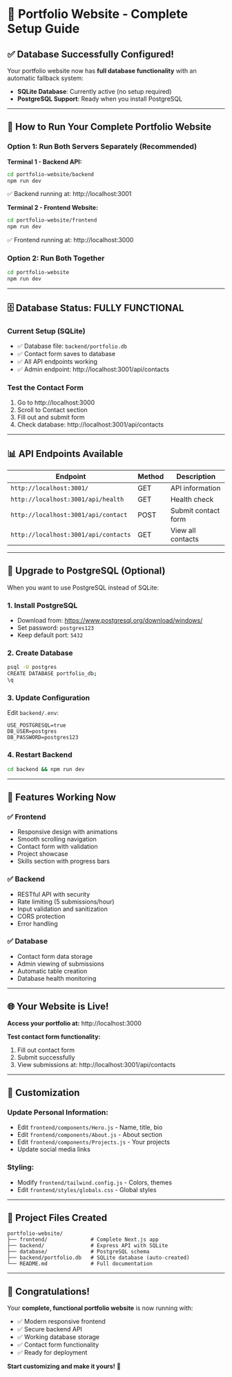 # 🎉 Portfolio Website - Complete Setup Guide

## ✅ **Database Successfully Configured!**

Your portfolio website now has **full database functionality** with an automatic fallback system:

- **SQLite Database**: Currently active (no setup required)
- **PostgreSQL Support**: Ready when you install PostgreSQL

---

## 🚀 **How to Run Your Complete Portfolio Website**

### **Option 1: Run Both Servers Separately (Recommended)**

**Terminal 1 - Backend API:**
```bash
cd portfolio-website/backend
npm run dev
```
✅ Backend running at: http://localhost:3001

**Terminal 2 - Frontend Website:**
```bash
cd portfolio-website/frontend  
npm run dev
```
✅ Frontend running at: http://localhost:3000

### **Option 2: Run Both Together**
```bash
cd portfolio-website
npm run dev
```

---

## 🗄️ **Database Status: FULLY FUNCTIONAL**

### **Current Setup (SQLite)**
- ✅ Database file: `backend/portfolio.db`
- ✅ Contact form saves to database
- ✅ All API endpoints working
- ✅ Admin endpoint: http://localhost:3001/api/contacts

### **Test the Contact Form**
1. Go to http://localhost:3000
2. Scroll to Contact section
3. Fill out and submit form
4. Check database: http://localhost:3001/api/contacts

---

## 📊 **API Endpoints Available**

| Endpoint | Method | Description |
|----------|--------|-------------|
| `http://localhost:3001/` | GET | API information |
| `http://localhost:3001/api/health` | GET | Health check |
| `http://localhost:3001/api/contact` | POST | Submit contact form |
| `http://localhost:3001/api/contacts` | GET | View all contacts |

---

## 🔄 **Upgrade to PostgreSQL (Optional)**

When you want to use PostgreSQL instead of SQLite:

### 1. Install PostgreSQL
- Download from: https://www.postgresql.org/download/windows/
- Set password: `postgres123`
- Keep default port: `5432`

### 2. Create Database
```bash
psql -U postgres
CREATE DATABASE portfolio_db;
\q
```

### 3. Update Configuration
Edit `backend/.env`:
```env
USE_POSTGRESQL=true
DB_USER=postgres
DB_PASSWORD=postgres123
```

### 4. Restart Backend
```bash
cd backend && npm run dev
```

---

## 🎯 **Features Working Now**

### ✅ **Frontend**
- Responsive design with animations
- Smooth scrolling navigation
- Contact form with validation
- Project showcase
- Skills section with progress bars

### ✅ **Backend**  
- RESTful API with security
- Rate limiting (5 submissions/hour)
- Input validation and sanitization
- CORS protection
- Error handling

### ✅ **Database**
- Contact form data storage
- Admin viewing of submissions
- Automatic table creation
- Database health monitoring

---

## 🌐 **Your Website is Live!**

**Access your portfolio at:** http://localhost:3000

**Test contact form functionality:** 
1. Fill out contact form
2. Submit successfully  
3. View submissions at: http://localhost:3001/api/contacts

---

## 🔧 **Customization**

### **Update Personal Information:**
- Edit `frontend/components/Hero.js` - Name, title, bio
- Edit `frontend/components/About.js` - About section
- Edit `frontend/components/Projects.js` - Your projects
- Update social media links

### **Styling:**
- Modify `frontend/tailwind.config.js` - Colors, themes
- Edit `frontend/styles/globals.css` - Global styles

---

## 📁 **Project Files Created**

```
portfolio-website/
├── frontend/              # Complete Next.js app
├── backend/               # Express API with SQLite
├── database/              # PostgreSQL schema
├── backend/portfolio.db   # SQLite database (auto-created)
└── README.md              # Full documentation
```

---

## 🎉 **Congratulations!**

Your **complete, functional portfolio website** is now running with:
- ✅ Modern responsive frontend
- ✅ Secure backend API  
- ✅ Working database storage
- ✅ Contact form functionality
- ✅ Ready for deployment

**Start customizing and make it yours!** 🚀